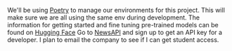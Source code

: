 We'll be using [Poetry](https://python-poetry.org/docs/) to manage our environments for this project.
This will make sure we are all using the same env during development. 
The information for getting started and fine tuning pre-trained models can be found on [Hugging Face](https://huggingface.co/docs/transformers/en/training)
Go to [NewsAPI](https://newsapi.org/) and sign up to get an API key for a developer. I plan to email the company to see if I can get student access.